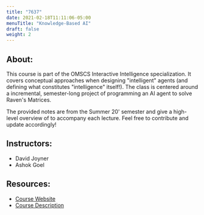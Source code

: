 ```yaml
---
title: "7637"
date: 2021-02-18T11:11:06-05:00
menuTitle: "Knowledge-Based AI"
draft: false
weight: 2
---
```


## About:

This course is part of the OMSCS Interactive Intelligence specialization. It covers conceptual approaches when designing "intelligent" agents (and defining what constitutes "intelligence" itself!). The class is centered around a incremental, semester-long project of programming an AI agent to solve Raven's Matrices.

The provided notes are from the Summer 20' semester and give a high-level overview of to accompany each lecture. Feel free to contribute and update accordingly!

## Instructors:

- David Joyner
- Ashok Goel


## Resources:
- [Course Website](http://lucylabs.gatech.edu/kbai/)
- [Course Description](http://omscs.gatech.edu/cs-7637-knowledge-based-artificial-intelligence-cognitive-systems)